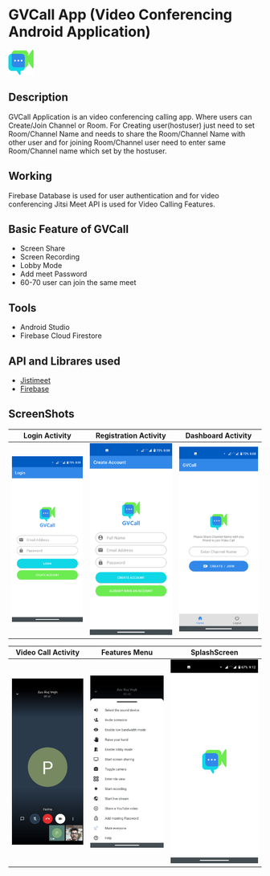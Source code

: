 # GVCall App (Video Conferencing Android Application)
<img src="https://github.com/Sanket-Kumbhare/GVCall/blob/master/app/src/main/res/drawable/app_logo.png" width="50" height="50" /> <br>
## Description
GVCall Application is an video conferencing calling app. Where users can Create/Join Channel or Room. For Creating user(hostuser) just need to set Room/Channel Name and needs to share the Room/Channel Name with other user and for joining Room/Channel user need to enter same Room/Channel name which set by the hostuser.

## Working
Firebase Database is used for user authentication and for video conferencing Jitsi Meet API is used for Video Calling Features.

## Basic Feature of GVCall
- Screen Share
- Screen Recording
- Lobby Mode
- Add meet Password
- 60-70 user can join the same meet

## Tools
- Android Studio
- Firebase Cloud Firestore

## API and Librares used
- [Jistimeet](https://jitsi.github.io/handbook/docs/dev-guide/dev-guide-android-sdk)
- [Firebase](https://firebase.google.com/)

## ScreenShots
Login Activity                 |  Registration Activity          |  Dashboard Activity                  
:-------------------------:|:-------------------------:|:-------------------------:
![](https://github.com/Sanket-Kumbhare/GVCall/blob/master/screenshots/login.png)  |  ![](https://github.com/Sanket-Kumbhare/GVCall/blob/master/screenshots/signup.png)  |  ![](https://github.com/Sanket-Kumbhare/GVCall/blob/master/screenshots/dashboard.png)  


Video Call Activity             |  Features Menu          |  SplashScreen
:-------------------------:|:-------------------------:|:-------------------------:
![](https://github.com/Sanket-Kumbhare/GVCall/blob/master/screenshots/call.png)  |  ![](https://github.com/Sanket-Kumbhare/GVCall/blob/master/screenshots/features.png)  |  ![](https://github.com/Sanket-Kumbhare/GVCall/blob/master/screenshots/splash.png)




